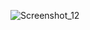 ![Screenshot_12](https://user-images.githubusercontent.com/27727020/155811935-268bc72d-9dab-4d78-949d-79d354dabfc7.png)
